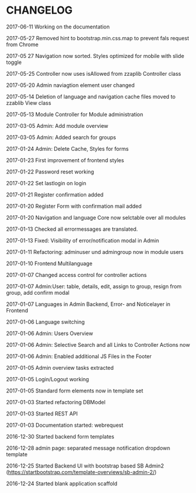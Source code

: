 CHANGELOG
=========

2017-06-11 Working on the documentation

2017-05-27 Removed hint to bootstrap.min.css.map to prevent fals request from Chrome

2017-05 27 Navigation now sorted. Styles optimized for mobile with slide toggle

2017-05-25 Controller now uses isAllowed from zzaplib Controller class

2017-05-20 Admin naviagtion element user changed

2017-05-14 Deletion of language and navigation cache files moved to zzablib View class

2017-05-13 Module Controller for Module administration

2017-03-05 Admin: Add module overview

2017-03-05 Admin: Added search for groups

2017-01-24 Admin: Delete Cache, Styles for forms

2017-01-23 First improvement of frontend styles

2017-01-22 Password reset working

2017-01-22 Set lastlogin on login

2017-01-21 Register confirmation added

2017-01-20 Register Form with confirmation mail added

2017-01-20 Navigation and language Core now selctable over all modules

2017-01-13 Checked all errormessages are translated.

2017-01-13 Fixed: Visibility of error/notification modal in Admin

2017-01-11 Refactoring: adminuser und admingroup now in module users

2017-01-10 Frontend Multilanguage

2017-01-07 Changed access control for controller actions

2017-01-07 Admin:User: table, details, edit, assign to group, resign from group, add confirm modal

2017-01-07 Languages in Admin Backend, Error- and Noticelayer in Frontend

2017-01-06 Language switching

2017-01-06 Admin: Users Overview

2017-01-06 Admin: Selective Search and all Links to Controller Actions now

2017-01-06 Admin: Enabled additional JS Files in the Footer

2017-01-05 Admin overview tasks extracted

2017-01-05 Login/Logout working

2017-01-05 Standard form elements now in template set

2017-01-03 Started refactoring DBModel

2017-01-03 Started REST API

2017-01-03 Documentation started: webrequest

2016-12-30 Started backend form templates

2016-12-28 admin page: separated message notification dropdown template

2016-12-25 Started Backend UI with bootstrap based SB Admin2 (https://startbootstrap.com/template-overviews/sb-admin-2/)

2016-12-24 Started blank application scaffold